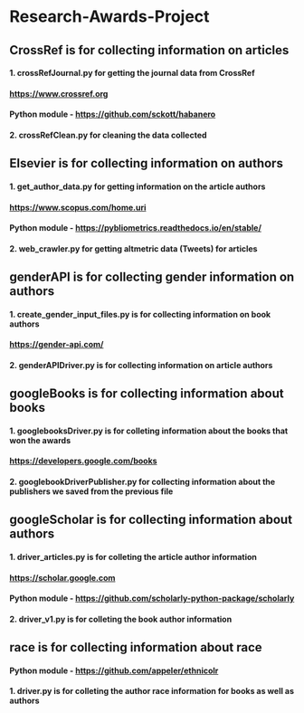 # Research-Awards-Project

## CrossRef is for collecting information on articles
#### 1. crossRefJournal.py for getting the journal data from CrossRef
#### https://www.crossref.org
#### Python module - https://github.com/sckott/habanero
#### 
#### 2. crossRefClean.py for cleaning the data collected
####

## Elsevier is for collecting information on authors
#### 1. get_author_data.py for getting information on the article authors
#### https://www.scopus.com/home.uri
#### Python module - https://pybliometrics.readthedocs.io/en/stable/
#### 2. web_crawler.py for getting altmetric data (Tweets) for articles

## genderAPI is for collecting gender information on authors
#### 1. create_gender_input_files.py is for collecting information on book authors
#### https://gender-api.com/
#### 2. genderAPIDriver.py is for collecting information on article authors

## googleBooks is for collecting information about books
#### 1. googlebooksDriver.py is for colleting information about the books that won the awards 
#### https://developers.google.com/books
#### 2. googlebookDriverPublisher.py for collecting information about the publishers we saved from the previous file

## googleScholar is for collecting information about authors
#### 1. driver_articles.py is for colleting the article author information 
#### https://scholar.google.com
#### Python module - https://github.com/scholarly-python-package/scholarly
#### 2. driver_v1.py is for colleting the book author information

## race is for collecting information about race
#### Python module - https://github.com/appeler/ethnicolr
#### 1. driver.py is for colleting the author race information for books as well as authors
